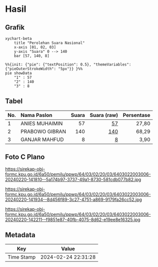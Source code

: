 # Hasil

## Grafik

```mermaid
xychart-beta
    title "Perolehan Suara Nasional"
    x-axis [01, 02, 03]
    y-axis "Suara" 0 --> 140
    bar [57, 140, 8]
```

```mermaid
%%{init: {"pie": {"textPosition": 0.5}, "themeVariables": {"pieOuterStrokeWidth": "5px"}} }%%
pie showData
    "1" : 57
    "2" : 140
    "3" : 8
```

## Tabel

| No. | Nama Paslon    | Suara | Suara (raw) | Persentase |
|:--- |:-------------- | -----:| -----------:| ----------:|
| 1   | ANIES MUHAIMIN | 57    | [57][p-1]   | 27,80      |
| 2   | PRABOWO GIBRAN | 140   | [140][p-2]  | 68,29      |
| 3   | GANJAR MAHFUD  | 8     | [8][p-3]    | 3,90       |


[p-1]: https://github.com/gigit-pemilu/pemilu-2024/blob/main/pilpres/hitung-suara/sub/64-kalimantan-timur/sub/03-berau/sub/02-talisayan/sub/2003-talisayan/sub/006-tps/sub/paslon-1.txt
[p-2]: https://github.com/gigit-pemilu/pemilu-2024/blob/main/pilpres/hitung-suara/sub/64-kalimantan-timur/sub/03-berau/sub/02-talisayan/sub/2003-talisayan/sub/006-tps/sub/paslon-2.txt
[p-3]: https://github.com/gigit-pemilu/pemilu-2024/blob/main/pilpres/hitung-suara/sub/64-kalimantan-timur/sub/03-berau/sub/02-talisayan/sub/2003-talisayan/sub/006-tps/sub/paslon-3.txt

## Foto C Plano

https://sirekap-obj-formc.kpu.go.id/6a50/pemilu/ppwp/64/03/02/20/03/6403022003006-20240220-141810--5a174b97-3737-49a1-8730-581cdb077b82.jpg

https://sirekap-obj-formc.kpu.go.id/6a50/pemilu/ppwp/64/03/02/20/03/6403022003006-20240220-141934--8d456f89-3c27-4751-a869-9179fa26cc52.jpg

https://sirekap-obj-formc.kpu.go.id/6a50/pemilu/ppwp/64/03/02/20/03/6403022003006-20240220-142211--f9851e87-40fb-4075-8d62-e19ee8e16325.jpg


## Metadata

| Key        | Value               |
| ---------- | ------------------- |
| Time Stamp | 2024-02-24 22:31:28 |



